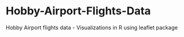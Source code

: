 # Hobby-Airport-Flights-Data
Hobby Airport flights data - Visualizations in R using leaflet package
